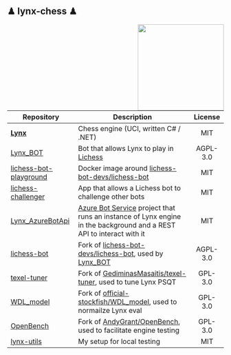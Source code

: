 ## ♟ lynx-chess ♟

<img align="right" width="200" height="200" src="https://github.com/lynx-chess/Lynx/blob/main/resources/lynx.png">


| Repository | Description | License |
|---|---|:---:|
| **[Lynx](https://github.com/lynx-chess/Lynx)** | Chess engine (UCI, written C# / .NET) | MIT |
| [Lynx_BOT](https://github.com/lynx-chess/Lynx_BOT) | Bot that allows Lynx to play in [Lichess](https://lichess.org/@/Lynx_BOT) | AGPL-3.0  |
| [lichess-bot-playground](https://github.com/lynx-chess/lichess-bot-playground) | Docker image around [lichess-bot-devs/lichess-bot](https://github.com/lichess-bot-devs/lichess-bot) | MIT  |
| [lichess-challenger](https://github.com/lynx-chess/lichess-challenger) | App that allows a Lichess bot to challenge other bots | MIT |
| [Lynx_AzureBotApi](https://github.com/lynx-chess/Lynx_AzureBotApi ) | [Azure Bot Service](https://azure.microsoft.com/en-us/services/bot-services/) project that runs an instance of Lynx engine in the background and a REST API to interact with it | MIT  |
| [lichess-bot](https://github.com/lynx-chess/lichess-bot ) | Fork of [lichess-bot-devs/lichess-bot](https://github.com/lichess-bot-devs/lichess-bot), used by [Lynx_BOT](https://github.com/lynx-chess/Lynx_BOT) | AGPL-3.0  |
| [texel-tuner](https://github.com/lynx-chess/texel-tuner) | Fork of [GediminasMasaitis/texel-tuner](https://github.com/GediminasMasaitis/texel-tuner), used to tune Lynx PSQT | GPL-3.0 |
| [WDL_model](https://github.com/lynx-chess/WDL_model) | Fork of [official-stockfish/WDL_model](https://github.com/official-stockfish/WDL_model), used to normailze Lynx eval | GPL-3.0 |
| [OpenBench](https://github.com/lynx-chess/OpenBench) | Fork of [AndyGrant/OpenBench](https://github.com/AndyGrant/OpenBench), used to facilitate engine testing | GPL-3.0 |
| [lynx-utils](https://github.com/lynx-chess/lynx-utils/) | My setup for local testing | MIT |

